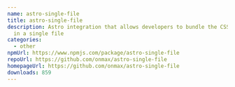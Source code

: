 ```yaml
---
name: astro-single-file
title: astro-single-file
description: Astro integration that allows developers to bundle the CSS and HTML
  in a single file
categories:
  - other
npmUrl: https://www.npmjs.com/package/astro-single-file
repoUrl: https://github.com/onmax/astro-single-file
homepageUrl: https://github.com/onmax/astro-single-file
downloads: 859
---
```

